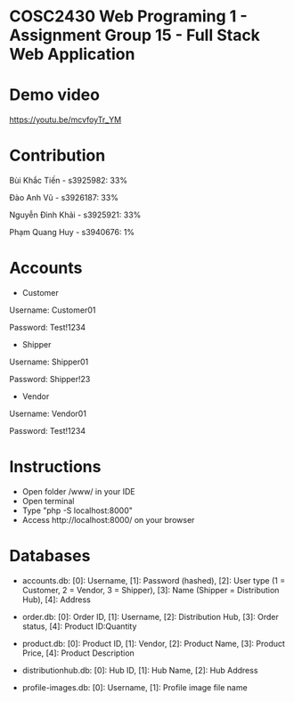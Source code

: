 # COSC2430 Web Programing 1 - Assignment Group 15 - Full Stack Web Application
 
# Demo video
https://youtu.be/mcvfoyTr_YM

# Contribution
Bùi Khắc Tiến - s3925982: 33%

Đào Anh Vũ - s3926187: 33%

Nguyễn Đình Khải - s3925921: 33%

Phạm Quang Huy - s3940676: 1%

# Accounts
- Customer

Username: Customer01

Password: Test!1234

- Shipper

Username: Shipper01

Password: Shipper!23

- Vendor

Username: Vendor01

Password: Test!1234

# Instructions
- Open folder /www/ in your IDE
- Open terminal
- Type "php -S localhost:8000"
- Access http://localhost:8000/ on your browser

# Databases
- accounts.db: 
[0]: Username,
[1]: Password (hashed),
[2]: User type (1 = Customer, 2 = Vendor, 3 = Shipper),
[3]: Name (Shipper = Distribution Hub),
[4]: Address

- order.db: 
[0]: Order ID,
[1]: Username,
[2]: Distribution Hub,
[3]: Order status,
[4]: Product ID:Quantity

- product.db: 
[0]: Product ID,
[1]: Vendor,
[2]: Product Name,
[3]: Product Price,
[4]: Product Description

- distributionhub.db: 
[0]: Hub ID,
[1]: Hub Name,
[2]: Hub Address

- profile-images.db: 
[0]: Username,
[1]: Profile image file name
